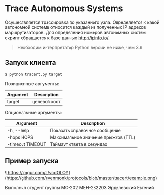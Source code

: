 # Trace Autonomous Systems
Осуществляется трассировка до указанного узла.
Определяется к какой автономной системе относится каждый из полученных IP адресов маршрутизаторов. 
Для определения номеров автономных систем скрипт обращается к базе данных http://ipinfo.io/.

> Необходим интерпретатор Python версии не ниже, чем 3.6

## Запуск клиента
```
$ python tracert.py target
```

Позиционные аргументы:

Argument | Description
-------- | ----------
target | целевой хост

Опциональные аргументы:

Argument | Description
-------- | ----------
-h, --help | Показать справочное сообщение
-hops HOPS  |      Максимальное значение прыжков (TTL)
-timeout TIMEOUT | Таймаут ответа в секундах

## Пример запуска
![https://imgur.com/a/vcdOLOY](https://github.com/evenmonk/protocols/blob/master/tracert/example.png)

Выполнил студент группы МО-202 МЕН-282203 Эрделевский Евгений